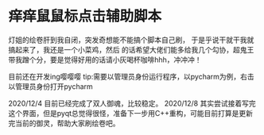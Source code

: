 # 痒痒鼠鼠标点击辅助脚本

灯姐的绘卷肝到我自闭，突发奇想能不能搞个脚本自己刷，
于是乎说干就干我就搞起来了，我还是一个小菜鸡，然后
的话希望大佬们能多给我几个勾协，超鬼王带我蹭个分，要是觉得好用的话请小灰喝杯咖啡hhh，冲冲冲！

目前还在开发ing嘤嘤嘤
tip:需要以管理员身份运行程序，以pycharm为例，右击以管理员身份打开pycharm

2020/12/4 目前已经完成了双人御魂，比较稳定。
2020/12/8 其实尝试接着写完这个界面，但是pyqt总觉得很怪，准备下一步用C++重构，可能目前打算是更新完当前的御灵，帮助大家刷绘卷吧。
